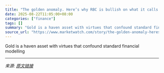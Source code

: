 ```yaml
---
title: "The golden anomaly. Here’s why RBC is bullish on what it calls an ‘overvalued asset.’"
date: 2025-08-22T11:05:00+08:00
categories: ["finance"]
tags: []
summary: "Gold is a haven asset with virtues that confound standard financial modelling"
source_url: "https://www.marketwatch.com/story/the-golden-anomaly-heres-why-rbc-is-bullish-on-what-it-calls-an-overvalued-asset-c2d6f255?mod=mw_rss_topstories"
---
```


Gold is a haven asset with virtues that confound standard financial modelling

---

*来源: [原文链接](https://www.marketwatch.com/story/the-golden-anomaly-heres-why-rbc-is-bullish-on-what-it-calls-an-overvalued-asset-c2d6f255?mod=mw_rss_topstories)*
